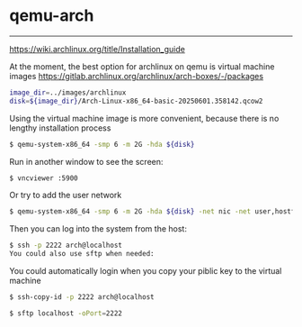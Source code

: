 # qemu-arch

---

https://wiki.archlinux.org/title/Installation_guide

At the moment, the best option for archlinux on qemu is virtual machine images https://gitlab.archlinux.org/archlinux/arch-boxes/-/packages


```bash
image_dir=../images/archlinux
disk=${image_dir}/Arch-Linux-x86_64-basic-20250601.358142.qcow2
```

Using the virtual machine image is more convenient, because there is no lengthy installation process
```bash
$ qemu-system-x86_64 -smp 6 -m 2G -hda ${disk}
```
Run in another window to see the screen:



```bash
$ vncviewer :5900
```

Or try to add the user network

```bash
$ qemu-system-x86_64 -smp 6 -m 2G -hda ${disk} -net nic -net user,hostfwd=tcp::2222-:22
```
Then you can log into the system from the host:

```bash
$ ssh -p 2222 arch@localhost
You could also use sftp when needed:
```
You could automatically login when you copy your piblic key to the virtual machine
```bash
$ ssh-copy-id -p 2222 arch@localhost
```

```bash
$ sftp localhost -oPort=2222
```


